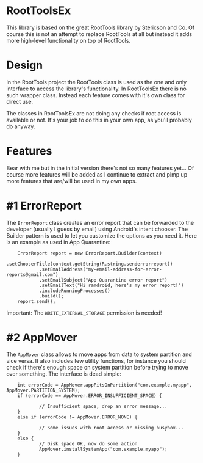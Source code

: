 RootToolsEx
===========

This library is based on the great RootTools library by Stericson and Co. Of course this is not an attempt to replace RootTools at all but instead it adds more high-level functionality on top of RootTools.

Design
======

In the RootTools project the RootTools class is used as the one and only interface to access the library's functionality. In RootToolsEx there is no such wrapper class. Instead each feature comes with it's own class for direct use.

The classes in RootToolsEx are not doing any checks if root access is available or not. It's your job to do this in your own app, as you'll probably do anyway.

Features
========

Bear with me but in the initial version there's not so many features yet... Of course more features will be added as I continue to extract and pimp up more features that are/will be used in my own apps.

#1 ErrorReport
==============

The `ErrorReport` class creates an error report that can be forwarded to the developer (usually I guess by email) using Android's intent chooser. The Builder pattern is used to let you customize the options as you need it. Here is an example as used in App Quarantine:

        ErrorReport report = new ErrorReport.Builder(context)
                .setChooserTitle(context.getString(R.string.senderrorreport))
                .setEmailAddress("my-email-address-for-error-reports@gmail.com")
                .setEmailSubject("App Quarantine error report")
                .setEmailText("Hi ramdroid, here's my error report!")
                .includeRunningProcesses()
                .build();
        report.send();

Important: The `WRITE_EXTERNAL_STORAGE` permission is needed!

#2 AppMover
===========

The `AppMover` class allows to move apps from data to system partition and vice versa. It also includes few utility functions, for instance you should check if there's enough space on system partition before trying to move over something. The interface is dead simple:

        int errorCode = AppMover.appFitsOnPartition("com.example.myapp", AppMover.PARTITION_SYSTEM);
        if (errorCode == AppMover.ERROR_INSUFFICIENT_SPACE) {
        
                // Insufficient space, drop an error message...
        }
        else if (errorCode != AppMover.ERROR_NONE) {
        
                // Some issues with root access or missing busybox...
        }
        else {
                // Disk space OK, now do some action
                AppMover.installSystemApp("com.example.myapp");
        }
